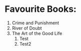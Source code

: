 # Favourite Books:
1. Crime and Punishment
2. River of Doubt
3. The Art of the Good Life
   1. Test
   2. Test2
